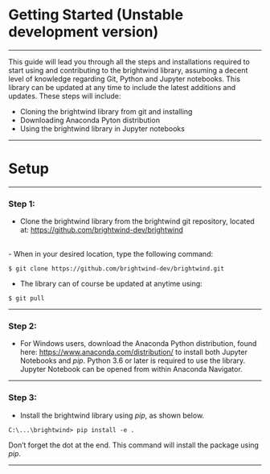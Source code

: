
# Getting Started (Unstable development version)
***
This guide will lead you through all the steps and installations required to start using and contributing to the brightwind library, assuming a decent level of knowledge regarding Git, Python and Jupyter notebooks. This library can be updated at any time to include the latest additions and updates. These steps will include:

- Cloning the brightwind library from git and installing 
- Downloading Anaconda Pyton distribution
- Using the brightwind library in Jupyter notebooks

***

# Setup
***
### Step 1: 

- Clone the brightwind library from the brightwind git repository, located at: https://github.com/brightwind-dev/brightwind
<br>
- When in your desired location, type the following command:

```
$ git clone https://github.com/brightwind-dev/brightwind.git
```

- The library can of course be updated at anytime using:

```
$ git pull
```
***

### Step 2:

- For Windows users, download the Anaconda Python distribution, found here: https://www.anaconda.com/distribution/ to install both Jupyter Notebooks and <em>pip</em>. Python 3.6 or later is required to use the library. Jupyter Notebook can be opened from within Anaconda Navigator.
***

### Step 3:

- Install the brightwind library using <em>pip</em>, as shown below.

```
C:\...\brightwind> pip install -e .
```
Don’t forget the dot at the end. This command will install the package using <em>pip</em>.
***


```python

```
